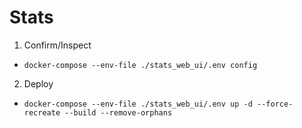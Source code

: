 # Stats

1. Confirm/Inspect
- `docker-compose --env-file ./stats_web_ui/.env config`

2. Deploy
- `docker-compose --env-file ./stats_web_ui/.env up -d --force-recreate --build --remove-orphans`